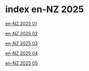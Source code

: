 # index en-NZ 2025

<a href="./01">en-NZ 2025 01</a>

<a href="./02">en-NZ 2025 02</a>

<a href="./03">en-NZ 2025 03</a>

<a href="./04">en-NZ 2025 04</a>

<a href="./05">en-NZ 2025 05</a>
